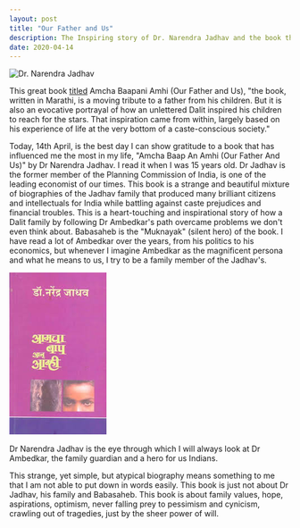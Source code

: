 ```yaml
---
layout: post
title: "Our Father and Us"
description: The Inspiring story of Dr. Narendra Jadhav and the book that influenced me the most.  
date: 2020-04-14
---
```


![Dr. Narendra Jadhav](https://s01.sgp1.digitaloceanspaces.com/large/814721-39992-ldxiqcxxpf-1471948844.jpg)

This great book [titled](https://www.indiatoday.in/magazine/society-the-arts/books/story/19951031-a-book-on-how-an-unlettered-dalit-inspired-his-children-to-excel-in-life-wins-wide-acclaim-806808-1995-10-31) Amcha Baapani Amhi (Our Father and Us), "the book, written in Marathi, is a moving tribute to a father from his children. But it is also an evocative portrayal of how an unlettered Dalit inspired his children to reach for the stars. That inspiration came from within, largely based on his experience of life at the very bottom of a caste-conscious society."

Today, 14th April, is the best day I can show gratitude to a book that has influenced me the most in my life, "Amcha Baap An Amhi (Our Father And Us)" by Dr Narendra Jadhav. I read it when I was 15 years old.  Dr Jadhav is the former member of the Planning Commission of India, is one of the leading economist of our times. This book is a strange and beautiful mixture of biographies of the Jadhav family that produced many brilliant citizens and intellectuals for India while battling against caste prejudices and financial troubles. This is a heart-touching and inspirational story of how a Dalit family by following Dr Ambedkar's path overcame problems we don't even think about. Babasaheb is the "Muknayak" (silent hero) of the book. I have read a lot of Ambedkar over the years, from his politics to his economics, but whenever I imagine Ambedkar as the magnificent persona and what he means to us, I try to be a family member of the Jadhav's. 

![Our Father And We](https://github.com/AbhiK24/abhik24.github.io/blob/master/our%20father%20and%20we.jpeg?raw=true)


Dr Narendra Jadhav is the eye through which I will always look at Dr Ambedkar, the family guardian and a hero for us Indians.

This strange, yet simple, but atypical biography means something to me that I am not able to put down in words easily. This book is just not about Dr Jadhav, his family and Babasaheb. This book is about family values, hope, aspirations, optimism, never falling prey to pessimism and cynicism, crawling out of tragedies, just by the sheer power of will.
